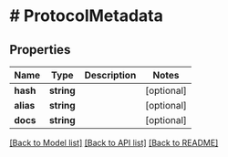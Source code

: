 # # ProtocolMetadata

## Properties

Name | Type | Description | Notes
------------ | ------------- | ------------- | -------------
**hash** | **string** |  | [optional]
**alias** | **string** |  | [optional]
**docs** | **string** |  | [optional]

[[Back to Model list]](../../README.md#models) [[Back to API list]](../../README.md#endpoints) [[Back to README]](../../README.md)
